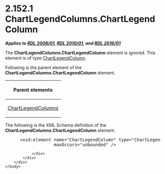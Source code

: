 <html dir="LTR" xmlns:mshelp="http://msdn.microsoft.com/mshelp" xmlns:ddue="http://ddue.schemas.microsoft.com/authoring/2003/5" xmlns:xlink="http://www.w3.org/1999/xlink" xmlns:tool="http://www.microsoft.com/tooltip">
    <head>
        <meta http-equiv="Content-Type" content="text/html; CHARSET=utf-8"></meta>
        <meta name="save" content="history"></meta>
        <title>2.152.1 ChartLegendColumns.ChartLegendColumn</title>
        <xml>
            <mshelp:toctitle title="2.152.1 ChartLegendColumns.ChartLegendColumn"></mshelp:toctitle>
            <mshelp:rltitle title="[MS-RDL]: ChartLegendColumns.ChartLegendColumn"></mshelp:rltitle>
            <mshelp:keyword index="A" term="a2df2b07-d59e-4095-a038-b09efaacd128"></mshelp:keyword>
            <mshelp:attr name="DCSext.ContentType" value="open specification"></mshelp:attr>
            <mshelp:attr name="AssetID" value="a2df2b07-d59e-4095-a038-b09efaacd128"></mshelp:attr>
            <mshelp:attr name="TopicType" value="kbRef"></mshelp:attr>
            <mshelp:attr name="DCSext.Title" value="[MS-RDL]: ChartLegendColumns.ChartLegendColumn" />
        </xml>
    </head>
    <body>
        <div id="header">
            <h1 class="heading">2.152.1 ChartLegendColumns.ChartLegendColumn</h1>
        </div>
        <div id="mainSection">
            <div id="mainBody">
                <div id="allHistory" class="saveHistory"></div>
                <div id="sectionSection0" class="section" name="collapseableSection">
                    

<p><b><i>Applies to </i></b><a href="1e855f94-4617-47e4-b89e-0856c6cb420f.html"><b><i>RDL 2008/01</i></b></a><b><i>,
</i></b><a href="3428e690-a348-4ec7-8a6a-8efb42d2cdee.html"><b><i>RDL 2010/01</i></b></a><b><i>,
and </i></b><a href="52ce3983-2bfc-4e72-9359-42aaf5fe4509.html"><b><i>RDL 2016/01</i></b></a></p>

<p>The <b>ChartLegendColumns.ChartLegendColumn</b> element is
ignored. This element is of type <a href="76ae236d-5e08-4644-a88c-6be3f3a37ace.html">ChartLegendColumn</a>.</p>

<p>Following is the parent element of the <b>ChartLegendColumns.ChartLegendColumn</b>
element.</p>

<table>
 <thead>
  <tr>
   <th>
   <p>Parent elements</p>
   </th>
  </tr>
 </thead>
 <tr>
  <td>
  <p><a href="b7696cd0-b9a6-4208-a03f-44cfe8219318.html">ChartLegendColumns</a></p>
  </td>
 </tr>
</table>

<p>The following is the XML Schema definition of the <b>ChartLegendColumns.ChartLegendColumn</b>
element.           </p>

<dl>
<dd>
<div><pre> &lt;xsd:element name=&quot;ChartLegendColumn&quot; type=&quot;ChartLegendColumnType&quot; 
              maxOccurs=&quot;unbounded&quot; /&gt;
</pre></div>
</dd></dl>


                </div>
            </div>
        </div>
    </body>
</html>